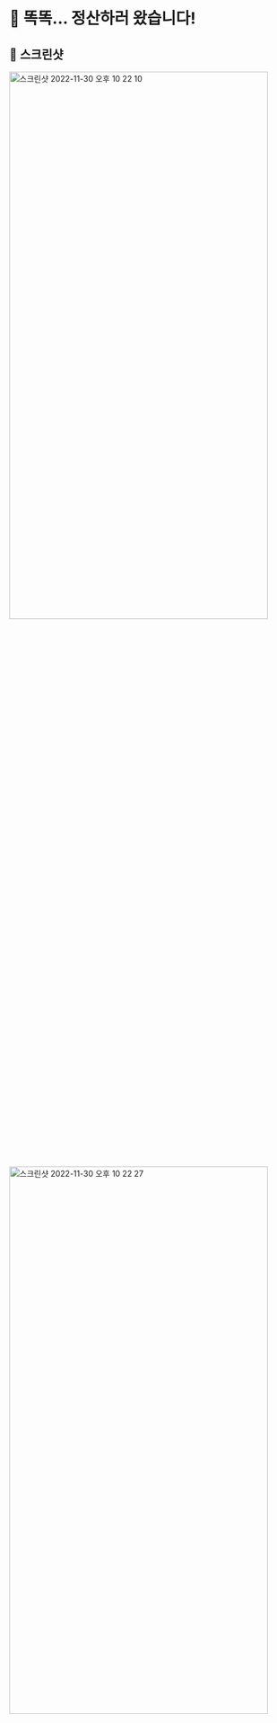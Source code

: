 # 🧐 똑똑... 정산하러 왔습니다!
## 👀 스크린샷
<img width="461" alt="스크린샷 2022-11-30 오후 10 22 10" src="https://user-images.githubusercontent.com/111134273/204807707-5ee98e45-6b67-470d-be2f-a672c7dee93f.png" width="50%" height="50%">
<img width="461" alt="스크린샷 2022-11-30 오후 10 22 27" src="https://user-images.githubusercontent.com/111134273/204807721-28ec3bc0-f27d-481a-82a0-b4b9a962911c.png" width="50%" height="50%">
<img width="461" alt="스크린샷 2022-11-30 오후 10 22 38" src="https://user-images.githubusercontent.com/111134273/204807735-7c9e6693-d403-4adc-ad8e-b0760987b3fa.png" width="50%" height="50%">
<img width="461" alt="스크린샷 2022-11-30 오후 10 22 47" src="https://user-images.githubusercontent.com/111134273/204807749-d3e2384c-20f9-4dff-b284-d9c18c32adc4.png" width="50%" height="50%">
<img width="461" alt="스크린샷 2022-11-30 오후 10 23 12" src="https://user-images.githubusercontent.com/111134273/204807764-1d6d903c-ca85-402e-8ac5-e196216cf264.png" width="50%" height="50%">


<br>

## 💡 아이디어 제안자 - 김혜지
- ### 앱 정의 문장(ADS)
	- 이 앱은 복잡하고 💰다양한 유형의 정산💰을 가능하게 할거에요.
	- 왜나하면 다양한 유형의 정산해야하는 상황이 많고, 생각보다 돈계산은 복잡하기 때문이에요.
- ### 아이디어 초고 - 어떤 아이디어인가요?
	![moneyCalculateAppIdea01](https://user-images.githubusercontent.com/111134273/204806683-cc62b130-fbcc-486b-86f8-0326bfd3cecf.png)
	![moneyCalculateAppIdea02](https://user-images.githubusercontent.com/111134273/204806717-88843520-0ac7-4c5e-810e-6c5e5d582ee3.png)
	![moneyCalculateAppIdea03](https://user-images.githubusercontent.com/111134273/204806791-705320bb-1d5e-4846-80ee-806d7a1ce925.png)

<br>

## 👀 레퍼런스
1. [트리플 - 여행 가계부 기능](https://apps.apple.com/kr/app/%ED%8A%B8%EB%A6%AC%ED%94%8C-%EC%B5%9C%EC%A0%80%EA%B0%80-%EC%98%88%EC%95%BD%EB%B6%80%ED%84%B0-%EC%97%AC%ED%96%89%EA%B3%84%ED%9A%8D%EA%B9%8C%EC%A7%80/id1225499481)
	- 어플에 초대해야만 트리플에서 제공하는 가계부 기능 이용 가능
	- 트리플의 많은 기능으로 인해 가계부까지 접근하는 플로우가 복잡
2. [A형 총무의 더치페이](https://apps.apple.com/kr/app/a%ED%98%95%EC%B4%9D%EB%AC%B4%EC%9D%98%EB%8D%94%EC%B9%98%ED%8E%98%EC%9D%B4/id1610923282)
	- 깔끔한 더치페이 어플
	- 정산 내용을 텍스트 형식으로 보여줌
		- 상세하게 보여줄지 선택 가능 (Lv1~Lv5)
	- 기능'만' 들어가있어서 시각적인 재미가 필요

<br>

## 💭 어떤 프로타입을 만들까요?
- ### 기능(사용자 시나리오 중심)
	- 비용 정산
		- 카테고리 구분
			- 여행
			- 모임
	- 정산 결과 
		- 텍스트로 복사, 붙여넣기 할 수 있도록
		- 카카오톡(혹은 문자)으로 전송
			- 예) `정산 대상자`님이 `총무`님에게 `은행명` `계좌번호`로 `금액` 원 보내주세요!
	- 사용한 금액을 보여주는 탭
		- 기간별 필터
		- 카테고리별  필터
		- 비용 추가 화면으로 가는 버튼
	- 통계를 보여주는 탭
		- 그래프 기능
	- 탭 뷰 구현
	- 모달 뷰
	- 탭 뷰
- ### 기능의 우선순위
	1. 모임, 여행 만드는 기능
	2. 비용 추가 및 보여주는 기능
	3. 인원 수만큼 정산하는 기능
- ### 프로토타입에 반드시 구현해야 하는 것
	- 모임 관련 기능
		- 새로운 모임 추가 버튼(액션: 모임 리스트에 정보 추가)
		- 모임 리스트 보여주기
	- 비용 관련 기능
		- 사용한 비용을 보여주는 리스트
		- 비용 추가기능
			- 날짜 선택
			- 카테고리
				- 숙소, 교통, 관광, 식비, 쇼핑, 기타
			- 함께한 사람
			- 완료
		- 지출 총액 보여주는 것
		- 1/n 정산
- ### 목업으로 두어도 될 것
	- 날짜 선택 기능
	- 장소 추가 기능
	- 사진 추가 기능
	- 이 비용 나만보기 기능
	- 여행 기간 내의 범위(Day1, Day2)
- ### 실제 구현을 위해 필요한 것
	- 초기모델 데이터파일 JSON(dummy data)
		- id, name(모임이름), members(인원수), memo(메모)
	- JSON 파일을 저장할 구조체
	- 데이터를 저장할 구조체
		- JSON 변환한 배열 저장
		- 카테고리별 배열 저장 (2차 배열)
			- foodArray, tourismArray, horelArray, trafficArray, shoppingArray, othersArray
			- 2차원 배열 선언: `costArray: [[string]] = [[“food”, “30000”], [“hotel”, “500000”]`
			- 2차원 배열의 인덱스 사용: `costArray[1][1]`
- ### 기타 의견
	- 혜지: 폰트 적용해보고 싶음

<br>


## ❗️Advice
- 개선점
	- 유민영 강사님
		- Picker를 사용한 UI는 좋으나 리스트가 많아질 경우를 대비해야 함
		- 시간이 가능하다면 여행 이름으로 검색할 수 있게 하기
		- 가계부 탭에 텅 비었어요를 sf symbols를 hands.sparkles을 이용하여 깨끗해요! 식으로!
			- hands.sparkles는 가변이 되지 않으므로 팔레트를 이용하여 반짝거리게!
	- Team6: n수증
		- 기존 앱과의 차이점이 궁금합니다..!
		- 누가누구에게 섹션이 자동으로 내역이 출력이 되는 것이 아닌 사용자가 입력해야 한다면..ㅜㅜㅠ🥲 은행앱과 연동이 된다면 좋을 것 같습니다 :)(정산하기 탭)
		- 전체적으로 사용자가 직접 해야하는게 많은 것 같은 느낌이 듭니다..ㅜㅠ
		- 비용내역 탭에 비용추가하기를 눌렀을 때 상단의 ...이 없어도 될 것 같습니다.
		- 폰트 크기가 조금은 큰 것 같습니다! 화면이 조금 꽉 차는 듯한? 느낌이 드는 것 같아요ㅜ
		- 모임 추가하기에서 정산을 함께 할 인원은 최대 몇명이 좋을까요? 최대 20명? 정도가 좋아 보입니당 :)
		- 비용 추가 모달 뷰
			- 비용 추가하는 과정에서 번거로움이 없나요? 사용자가 하나하나 비용을 추가해야 하는게 불편할 수도 있을 것 같습니다ㅜㅠ
			- 추가했으면 하는 카테고리나 기능들이 있나요? 비용추가하기 모달에 사진을 추가하는 항목이 있는데 사진을 어디에서 확인할 수 있는지 모르겠습니다.
		- 정산 결과(누가 누구에게 얼마 주기)를 버튼을 누르면 복사되는 것과 탭하면 복사되는 것 중에 어떤 게 편할까요? longPressed(탭)으로 하시면 더 좋을 것 같다고 생각합니다~
	- Team7: 뚜셰
		- 비용추가하기 > 함께한 사람 > 결제, 함께의 부분을 직관적으로 이해하기 어려워 팀원에게 질문을 던지기도 했습니다. 비용추가하기 > 날짜, 카테고리, 함께한 사람, 장소, 사진 이 버튼 처럼 보여서 불편합니다. 비용내역에서 금액이 세자리 단위로 , 로 끊어 가독성을 높이면 좋겠습니다. 비용추가하기 > 날짜 클릭 시 날짜 피커가 뜨면 좋겠습니다.
		- 비용 결과 내역에서 정확한 결과가 표시되면 좋을 것 같습니다. 비용 결과 내역에서 눈금이 어떤 금액을 명시하는지 정확하게 노출되지 않고, 눈금도 맞지 않습니다. 비용 결과 내역에서 총 지출 금액과 아래 금액의 행간을 줄이면 좋겠습니다. 폰트가 전반적으로 큰 느낌을 받습니다.
		- 표(차트) 안쪽에 텍스트가 중복 작성되어 있습니다.
		- 폰트 크기: 크다고 느껴지는 의견이 있습니다.
		- 전반적으로 명시적이나, 비용 결과 표 내에서 식비 아이콘이 중복되어 있습니다.
		- 인원수 제한: 10명 정도로 제한하고, 제일 밑칸에 수동입력창을 두어 많은 단위의 사람들을 커버할 수 있다면 좋겠습니다. (대학교 엠티, 과모임 등등)
		- 비용 추가하는 과정에서 번거로움이 없나요? 있었습니다, 사진은 왜 들어가야하는지에 대한 이해가 필요합니다. 영수증이라면 차라리 영수증이라는 말이 더 적합합니다.
		- 추가했으면 하는 카테고리나 기능들이 있나요? 통화 선택이 된다면 좋겠습니다. (해외 여행시)
		- 정산 결과(누가 누구에게 얼마 주기)를 버튼을 누르면 복사되는 것과 탭하면 복사되는 것 중에 어떤 게 편할까요? 복사하는 두 가지 보다는, 카톡 공유하기 버튼이 있다면 좋겠습니다.
	- Team9: 혼또니
		- 비용결과에서 총 지출금액과 카테고리별 금액이 텍스트가 좀 작아서 눈에 잘 안들어와요. 전체적으로 숫자 크기가 커지면 좋겠어요!
		- 딱히 없지만... 굳이 고르자면 '장소' 부분이 약간 애매하다고 생각됩니다. '메모'기능이 있으면 거기에 작성해도 충분하지 않을까 하는 생각이 들어요.......
		- 폰트 크기는 적절한가요? : 전체적으로는 괜찮은데, 숫자 크기는 조금 더 컸으면 좋겠어요. 그 외 강조되어야 할 부분도 좀더 키우는 게 좋을 것 같아요.
		- 이름 입력하고 엔터치면 바로 아래에 이름이 하나씩 쌓인다던지 하는게 좋을 듯. 띄어쓰기로 구분하면 사람이 많아지면 헬갈릴 것 같아요.
		- 정산 결과(누가 누구에게 얼마 주기)를 버튼을 누르면 복사되는 것과 탭하면 복사되는 것 중에 어떤 게 편할까요? : 탭하면 복사되는 게 편리할 듯!
	- Team10: 맵피
		- 홈 뷰에서 정산 내역을 보여주는 Picker 뷰가 너무 많아질 경우 가독성 떨어진다고 생각함(피커의 스크롤이 너무 많아지지 않을까요??)
		- 비용 추가 화면이 모달이라서 입력하다 닫힐 수 있을 것 같고 내용이 길어서 모달보다는 다른 뷰로 보여주시는게 좋을 것 같습니다.
		- 홈과 비용내역 처럼 나머지 두 탭에도 위쪽에 색상으로 통일된 효과를 주면 좋을 것 같습니다.
		- 여행 타이틀, 날짜의 폰트 크기가 다소 커서, SafeArea를 침범합니다.
		- 모임 추가하기 모달 뷰: 전체 인원이 보이지 않는 것이 불편합니다. 스페이스로 인원을 추가하는 것이 조금 불편합니다.  만약, (함께) 란에 이름을 작성하고, Enter(확인)을 누르면 인원이 하단에 추가되는 액션이 추가되면 좋을것 같습니다. 날짜 형식, 함께 파트에 작성하는 형식이나 기준점을 미리 제시해 주시면 사용자가 편리할 것 같습니다.
		- 사용자가 조작할 때, 실수로 아래로 스크롤 할 경우 전체적인 데이터가 날아갈 수 있다는 우려가 있습니다.
		- 버튼을 눌렀을 때 모달창으로 적어둔 내용들을 정리해서 깔끔한 화면으로 한 번 더 보여주면 좋을 거 같음
		- 정산 결과(누가 누구에게 얼마 주기)를 버튼을 누르면 복사되는 것과 탭하면 복사되는 것 중에 어떤 게 편할까요? 전체 금액을 복사할 수 있는 것도 좋을 것 같고 탭을 살짝해서 복사가 되면 건드리는 것 만드로도 복사가 될거 같아서 그부분에 대한 확인이 필요할 것 같습니다.
		- 의문점
			- 메인화면에 피커화면에서 종류가 많아지면 세로로 많이 추가되어 보여지는 화면에 가려지는지?
			-   메모란에 많은 량의 글씨를 적게 되면 메인 화면에서 메모란이 어떻게 처리가 되는지 궁금합니다!
		- 추천 기능
			- 친구와 함께 적을수 있는 기능이 있어 같이 채워나갔으면 함



## 👥 Members

|**김혜지**|**김보미**|**박정선**|**전혜성**|**진준호**|
|------|------|------|------|------|
|[hyehyehye99](https://github.com/hyehyehye99)|[bomyuniverse](https://github.com/bomyuniverse)|[JSPark0099](https://github.com/JSPark0099)|[angry-dev](https://github.com/angry-dev)|[jincode93](https://github.com/jincode93)|
- Roles
	- MainView - 홈 화면 여행 선택하는 화면 `혜지`
	- MainModalView - 홈화면에서 여행 추가하면 나올 화면 `혜지`
	- CostListView - 비용 리스트 뷰 `혜성, 보미`
	- CostListModalView - 비용 추가 시 나타나는 화면 `혜성`
	- CostResultView - 비용결과 뷰(카테고리 별 퍼센테이지 나타내는 뷰) `정선, 보미`
	- CostDivideView - 마지막 정산하기 뷰 `정선, 보미`
	- Dummy Data, Layout, View Connect - `준호`

<br>

## 🎱 Team8 Rules
1. '죄송' 금지
2. 막히면 바로바로 질문하기!

